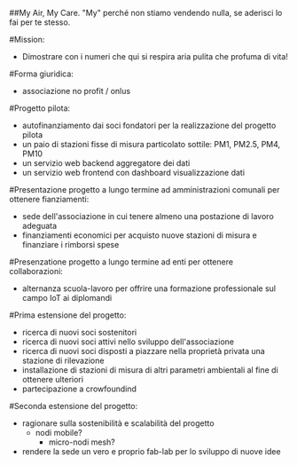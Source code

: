 ##My Air, My Care.
"My" perché non stiamo vendendo nulla, se aderisci lo fai per te stesso.

#Mission:
 - Dimostrare con i numeri che qui si respira aria pulita che profuma di vita!
 
#Forma giuridica:
 - associazione no profit / onlus

#Progetto pilota:
 - autofinanziamento dai soci fondatori per la realizzazione del progetto pilota
 - un paio di stazioni fisse di misura particolato sottile: PM1, PM2.5, PM4, PM10
 - un servizio web backend aggregatore dei dati
 - un servizio web frontend con dashboard visualizzazione dati

#Presentazione progetto a lungo termine ad amministrazioni comunali per ottenere fianziamenti:
 - sede dell'associazione in cui tenere almeno una postazione di lavoro adeguata
 - finanziamenti economici per acquisto nuove stazioni di misura e finanziare i rimborsi spese

#Presenzatione progetto a lungo termine ad enti per ottenere collaborazioni:
 - alternanza scuola-lavoro per offrire una formazione professionale sul campo IoT ai diplomandi

#Prima estensione del progetto:
 - ricerca di nuovi soci sostenitori
 - ricerca di nuovi soci attivi nello sviluppo dell'associazione
 - ricerca di nuovi soci disposti a piazzare nella proprietà privata una stazione di rilevazione
 - installazione di stazioni di misura di altri parametri ambientali al fine di ottenere ulteriori
 - partecipazione a crowfoundind

#Seconda estensione del progetto:
 - ragionare sulla sostenibilità e scalabilità del progetto
   + nodi mobile?
	 + micro-nodi mesh?
 - rendere la sede un vero e proprio fab-lab per lo sviluppo di nuove idee
